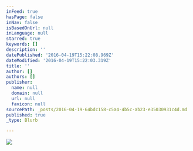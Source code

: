```yaml
---
inFeed: true
hasPage: false
inNav: false
isBasedOnUrl: null
inLanguage: null
starred: true
keywords: []
description: ''
datePublished: '2016-04-19T15:22:08.969Z'
dateModified: '2016-04-19T15:22:03.319Z'
title: ''
author: []
authors: []
publisher:
  name: null
  domain: null
  url: null
  favicon: null
sourcePath: _posts/2016-04-19-64bdc158-c5a4-4b5c-ab23-e35030931c4d.md
published: true
_type: Blurb

---
```

![](https://the-grid-user-content.s3-us-west-2.amazonaws.com/7e937841-3813-48f8-8d77-fed88e7becef.gif)